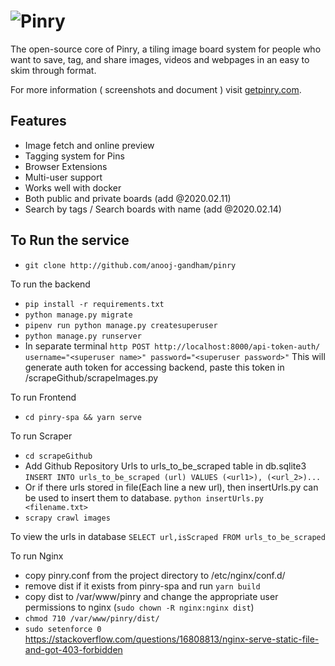 # ![Pinry](https://raw.github.com/pinry/pinry/master/docs/src/imgs/logo-dark.png)

The open-source core of Pinry, a tiling image board system for people
who want to save, tag, and share images, videos and webpages in an easy
to skim through format.

For more information ( screenshots and document ) visit [getpinry.com](https://getpinry.com).

## Features

- Image fetch and online preview
- Tagging system for Pins
- Browser Extensions
- Multi-user support
- Works well with docker
- Both public and private boards (add @2020.02.11)
- Search by tags / Search boards with name (add @2020.02.14)

## To Run the service

- `git clone http://github.com/anooj-gandham/pinry`

To run the backend

- `pip install -r requirements.txt`
- `python manage.py migrate`
- `pipenv run python manage.py createsuperuser`
- `python manage.py runserver`
- In separate terminal `http POST http://localhost:8000/api-token-auth/ username="<superuser name>" password="<superuser password>"`
This will generate auth token for accessing backend, paste this token in /scrapeGithub/scrapeImages.py

To run Frontend

- `cd pinry-spa && yarn serve`

To run Scraper

- `cd scrapeGithub`
- Add Github Repository Urls to urls_to_be_scraped table in db.sqlite3
  `INSERT INTO urls_to_be_scraped (url) VALUES (<url1>), (<url_2>)...`
- Or if there urls stored in file(Each line a new url), then insertUrls.py can be used to insert them to database.
  `python insertUrls.py <filename.txt>`
- `scrapy crawl images`

To view the urls in database
`SELECT url,isScraped FROM urls_to_be_scraped`

To run Nginx

- copy pinry.conf from the project directory to /etc/nginx/conf.d/
- remove dist if it exists from pinry-spa and run `yarn build`
- copy dist to /var/www/pinry and change the appropriate user permissions to nginx (`sudo chown -R nginx:nginx dist`)
- `chmod 710 /var/www/pinry/dist/`
- `sudo setenforce 0`
https://stackoverflow.com/questions/16808813/nginx-serve-static-file-and-got-403-forbidden



